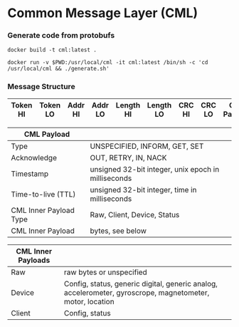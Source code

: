 # Common Message Layer (CML)

### Generate code from protobufs

`docker build -t cml:latest .`

`docker run -v $PWD:/usr/local/cml -it cml:latest /bin/sh -c 'cd /usr/local/cml && ./generate.sh'`

### Message Structure

| Token HI | Token LO | Addr HI | Addr LO | Length HI | Length LO | CRC HI | CRC LO | CML Payload |
| -------- | -------- | ------- | ------- | --------- | --------- | ------ | ------ | ----------- |

| CML Payload            |                                                     |
| ---------------------- | --------------------------------------------------- |
| Type                   | UNSPECIFIED, INFORM, GET, SET                       |
| Acknowledge            | OUT, RETRY, IN, NACK                                |
| Timestamp              | unsigned 32-bit integer, unix epoch in milliseconds |
| Time-to-live (TTL)     | unsigned 32-bit integer, time in milliseconds       |
| CML Inner Payload Type | Raw, Client, Device, Status                         |
| CML Inner Payload      | bytes, see below                                    |

| CML Inner Payloads |                                                                                                           |
| ------------------ | --------------------------------------------------------------------------------------------------------- |
| Raw                | raw bytes or unspecified                                                                                  |
| Device             | Config, status, generic digital, generic analog, accelerometer, gyroscrope, magnetometer, motor, location |
| Client             | Config, status                                                                                            |
